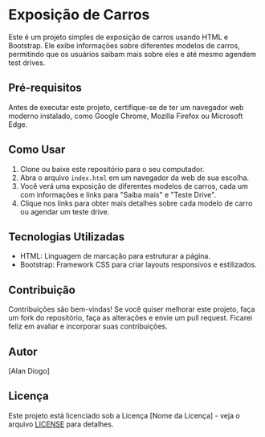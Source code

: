 # Exposição de Carros

Este é um projeto simples de exposição de carros usando HTML e Bootstrap. Ele exibe informações sobre diferentes modelos de carros, permitindo que os usuários saibam mais sobre eles e até mesmo agendem test drives.

## Pré-requisitos

Antes de executar este projeto, certifique-se de ter um navegador web moderno instalado, como Google Chrome, Mozilla Firefox ou Microsoft Edge.

## Como Usar

1. Clone ou baixe este repositório para o seu computador.
2. Abra o arquivo `index.html` em um navegador da web de sua escolha.
3. Você verá uma exposição de diferentes modelos de carros, cada um com informações e links para "Saiba mais" e "Teste Drive".
4. Clique nos links para obter mais detalhes sobre cada modelo de carro ou agendar um teste drive.

## Tecnologias Utilizadas

- HTML: Linguagem de marcação para estruturar a página.
- Bootstrap: Framework CSS para criar layouts responsivos e estilizados.

## Contribuição

Contribuições são bem-vindas! Se você quiser melhorar este projeto, faça um fork do repositório, faça as alterações e envie um pull request. Ficarei feliz em avaliar e incorporar suas contribuições.

## Autor

[Alan Diogo]

## Licença

Este projeto está licenciado sob a Licença [Nome da Licença] - veja o arquivo [LICENSE](LICENSE) para detalhes.
